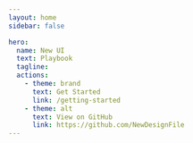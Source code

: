 ```yaml
---
layout: home
sidebar: false

hero:
  name: New UI
  text: Playbook
  tagline: 
  actions:
    - theme: brand
      text: Get Started
      link: /getting-started
    - theme: alt
      text: View on GitHub
      link: https://github.com/NewDesignFile
---
```

